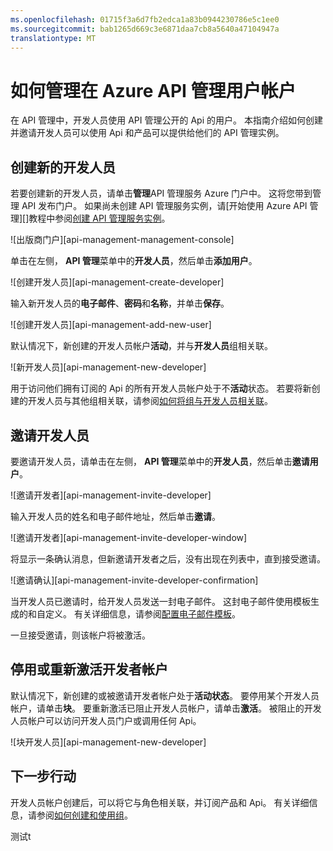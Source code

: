 ```yaml
---
ms.openlocfilehash: 01715f3a6d7fb2edca1a83b0944230786e5c1ee0
ms.sourcegitcommit: bab1265d669c3e6871daa7cb8a5640a47104947a
translationtype: MT
---
```

<properties 
    pageTitle="如何管理 Azure API 管理中的用户帐户" 
    description="了解如何创建或邀请在 Azure API 管理用户" 
    services="api-management" 
    documentationCenter="" 
    authors="steved0x" 
    manager="dwrede" 
    editor=""/>

<tags 
    ms.service="api-management" 
    ms.workload="mobile" 
    ms.tgt_pltfrm="na" 
    ms.devlang="na" 
    ms.topic="article" 
    ms.date="06/16/2015" 
    ms.author="sdanie"/>

# 如何管理在 Azure API 管理用户帐户

在 API 管理中，开发人员使用 API 管理公开的 Api 的用户。 本指南介绍如何创建并邀请开发人员可以使用 Api 和产品可以提供给他们的 API 管理实例。

## <a name="create-developer"> </a>创建新的开发人员

若要创建新的开发人员，请单击**管理**API 管理服务 Azure 门户中。 这将您带到管理 API 发布门户。 如果尚未创建 API 管理服务实例，请[开始使用 Azure API 管理][]教程中参阅[创建 API 管理服务实例][]。

![出版商门户][api-management-management-console]

单击在左侧， **API 管理**菜单中的**开发人员**，然后单击**添加用户**。

![创建开发人员][api-management-create-developer]

输入新开发人员的**电子邮件**、**密码**和**名称**，并单击**保存**。

![创建开发人员][api-management-add-new-user]

默认情况下，新创建的开发人员帐户**活动**，并与**开发人员**组相关联。

![新开发人员][api-management-new-developer]

用于访问他们拥有订阅的 Api 的所有开发人员帐户处于不**活动**状态。 若要将新创建的开发人员与其他组相关联，请参阅[如何将组与开发人员相关联][]。

## <a name="invite-developer"> </a>邀请开发人员

要邀请开发人员，请单击在左侧， **API 管理**菜单中的**开发人员**，然后单击**邀请用户**。

![邀请开发者][api-management-invite-developer]

输入开发人员的姓名和电子邮件地址，然后单击**邀请**。

![邀请开发者][api-management-invite-developer-window]

将显示一条确认消息，但新邀请开发者之后，没有出现在列表中，直到接受邀请。 

![邀请确认][api-management-invite-developer-confirmation]

当开发人员已邀请时，给开发人员发送一封电子邮件。 这封电子邮件使用模板生成的和自定义。 有关详细信息，请参阅[配置电子邮件模板][]。

一旦接受邀请，则该帐户将被激活。

## <a name="block-developer"> </a> 停用或重新激活开发者帐户

默认情况下，新创建的或被邀请开发者帐户处于**活动状态**。 要停用某个开发人员帐户，请单击**块**。 要重新激活已阻止开发人员帐户，请单击**激活**。 被阻止的开发人员帐户可以访问开发人员门户或调用任何 Api。

![块开发人员][api-management-new-developer]

## <a name="next-steps"> </a>下一步行动

开发人员帐户创建后，可以将它与角色相关联，并订阅产品和 Api。 有关详细信息，请参阅[如何创建和使用组][]。


[api 管理管理控制台]: ./media/api-management-howto-create-or-invite-developers/api-management-management-console.png
[api 的管理-添加-新-用户]: ./media/api-management-howto-create-or-invite-developers/api-management-add-new-user.png
[api 的管理-创建的开发人员]: ./media/api-management-howto-create-or-invite-developers/api-management-create-developer.png
[api 管理-邀请开发者]: ./media/api-management-howto-create-or-invite-developers/api-management-invite-developer.png
[api 管理-新开发]: ./media/api-management-howto-create-or-invite-developers/api-management-new-developer.png
[api 的管理-邀请-开发-窗口]: ./media/api-management-howto-create-or-invite-developers/api-management-invite-developer-window.png
[api 的管理-邀请-开发-确认]: ./media/api-management-howto-create-or-invite-developers/api-management-invite-developer-confirmation.png
[api 的管理-]: ./media/api-management-howto-create-or-invite-developers/api-management-.png



[创建新的开发人员]: #create-developer
[邀请开发人员]: #invite-developer
[停用或重新激活开发者帐户]: #block-developer
[下一步行动]: #next-steps
[如何创建和使用组]: api-management-howto-create-groups.md
[如何将组与开发人员相关联]: api-management-howto-create-groups.md#associate-group-developer

[Azure API 管理入门]: api-management-get-started.md
[创建 API 管理服务实例]: api-management-get-started.md#create-service-instance
[配置电子邮件模板]: api-management-howto-configure-notifications.md#email-templates
测试t
